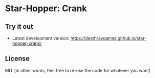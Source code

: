 # Star-Hopper: Crank

## Try it out

* Latest development version: https://deathraygames.github.io/star-hopper-crank/ 


## License

MIT (in other words, feel free to re-use the code for whatever you want)

